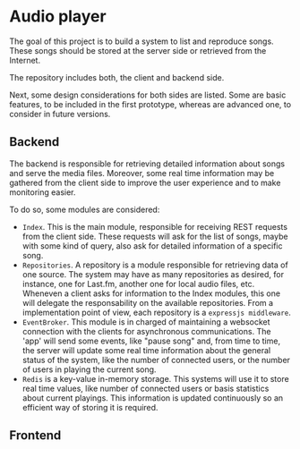 # Audio player
The goal of this project is to build a system to list and reproduce songs. These songs should be stored at the server side or retrieved from the Internet.

The repository includes both, the client and backend side.

Next, some design considerations for both sides are listed. Some are basic features, to be included in the first prototype, whereas are advanced one, to consider in future versions.

## Backend
The backend is responsible for retrieving detailed information about songs and serve the media files. Moreover, some real time information may be gathered from the client side to improve the user experience and to make monitoring easier.

To do so, some modules are considered:
* `Index`. This is the main module, responsible for receiving REST requests from the client side. These requests will ask for the list of songs, maybe with some kind of query, also ask for detailed information of a specific song.
* `Repositories`. A repository is a module responsible for retrieving data of one source. The system may have as many repositories as desired, for instance, one for Last.fm, another one for local audio files, etc. Wheneven a client asks for information to the Index modules, this one will delegate the responsability on the available repositories. From a implementation point of view, each repository is a `expressjs middleware`.
* `EventBroker`. This module is in charged of maintaining a websocket connection with the clients for asynchronous communications. The 'app' will send some events, like "pause song" and, from time to time, the server will update some real time information about the general status of the system, like the number of connected users, or the number of users in playing the current song.
* `Redis` is a key-value in-memory storage. This systems will use it to store real time values, like number of connected users or basis statistics about current playings. This information is updated continuously so an efficient way of storing it is required.


## Frontend
